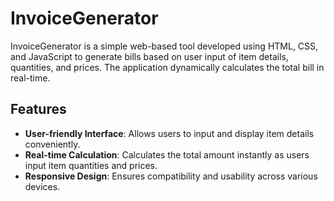 # InvoiceGenerator

InvoiceGenerator is a simple web-based tool developed using HTML, CSS, and JavaScript to generate bills based on user input of item details, quantities, and prices. The application dynamically calculates the total bill in real-time.

## Features

- **User-friendly Interface**: Allows users to input and display item details conveniently.
- **Real-time Calculation**: Calculates the total amount instantly as users input item quantities and prices.
- **Responsive Design**: Ensures compatibility and usability across various devices.


